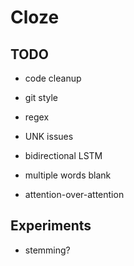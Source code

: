# Cloze

## TODO

- code cleanup
- git style
- regex
- UNK issues
- bidirectional LSTM
- multiple words blank

- attention-over-attention

## Experiments
- stemming?
